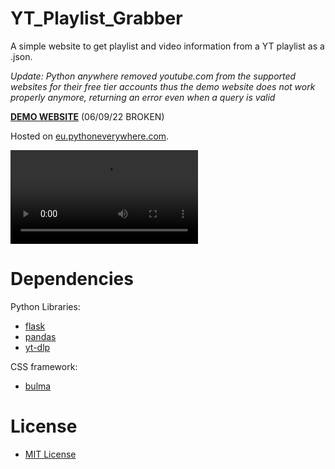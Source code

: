 # YT_Playlist_Grabber

A simple website to get playlist and video information from a YT playlist as a .json.

*Update: Python anywhere removed youtube.com from the supported websites for their free tier accounts*
*thus the demo website does not work properly anymore, returning an error even when a query is valid*


**[DEMO WEBSITE](http://ytgrabber.eu.pythonanywhere.com/)** (06/09/22 BROKEN)


Hosted on [eu.pythoneverywhere.com](https://eu.pythonanywhere.com/).


![](example.mp4)

# Dependencies

Python Libraries:
* [flask](https://flask.palletsprojects.com/)
* [pandas](https://pandas.pydata.org/)
* [yt-dlp](https://github.com/yt-dlp/yt-dlp)

CSS framework:
* [bulma](https://bulma.io/)


# License

* [MIT License](https://choosealicense.com/licenses/mit/)

